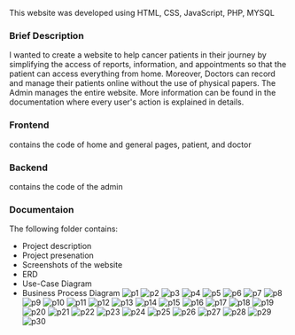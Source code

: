 This website was developed using HTML, CSS, JavaScript, PHP, MYSQL
### Brief Description
I wanted to create a website to help cancer patients in their journey by simplifying the access of reports, information, and appointments so that the patient can access everything from home.
Moreover, Doctors can record and manage their patients online without the use of physical papers.
The Admin manages the entire website.
More information can be found in the documentation where every user's action is explained in details.
### Frontend
contains the code of home and general pages, patient, and doctor
### Backend
contains the code of the admin
### Documentaion
The following folder contains:
- Project description
- Project presenation
- Screenshots of the website
- ERD
- Use-Case Diagram
- Business Process Diagram
![p1](https://user-images.githubusercontent.com/66807839/84472214-88952d00-ac8f-11ea-907b-31bb8c97cba9.png)
![p2](https://user-images.githubusercontent.com/66807839/84472222-8cc14a80-ac8f-11ea-87ed-37021dd96380.png)
![p3](https://user-images.githubusercontent.com/66807839/84472230-8e8b0e00-ac8f-11ea-9f5c-d1f2b0f9953b.png)
![p4](https://user-images.githubusercontent.com/66807839/84472243-934fc200-ac8f-11ea-82ad-ad554f655347.png)
![p5](https://user-images.githubusercontent.com/66807839/84472246-95198580-ac8f-11ea-82ea-dc2152728215.png)
![p6](https://user-images.githubusercontent.com/66807839/84472259-96e34900-ac8f-11ea-940d-950aad99deb0.png)
![p7](https://user-images.githubusercontent.com/66807839/84472264-98ad0c80-ac8f-11ea-8311-a6e680af46e3.png)
![p8](https://user-images.githubusercontent.com/66807839/84472272-9ba7fd00-ac8f-11ea-8ab4-035c3370d8af.png)
![p9](https://user-images.githubusercontent.com/66807839/84472281-9d71c080-ac8f-11ea-9dab-ef47dd35ec5e.png)
![p10](https://user-images.githubusercontent.com/66807839/84472289-a06cb100-ac8f-11ea-84db-5710e9a43265.png)
![p11](https://user-images.githubusercontent.com/66807839/84472299-a2cf0b00-ac8f-11ea-9b8e-7c23fce1474b.png)
![p12](https://user-images.githubusercontent.com/66807839/84472302-a498ce80-ac8f-11ea-97d2-3c72f0a8beea.png)
![p13](https://user-images.githubusercontent.com/66807839/84472308-a793bf00-ac8f-11ea-8e72-d959767eba0e.png)
![p14](https://user-images.githubusercontent.com/66807839/84472313-a95d8280-ac8f-11ea-9f63-f959946b2f72.png)
![p15](https://user-images.githubusercontent.com/66807839/84472325-abbfdc80-ac8f-11ea-9175-c8deb2f8e564.png)
![p16](https://user-images.githubusercontent.com/66807839/84472329-ad89a000-ac8f-11ea-9e42-0677dc6ed256.png)
![p17](https://user-images.githubusercontent.com/66807839/84472334-afebfa00-ac8f-11ea-8c4e-e770dbc3b5ea.png)
![p18](https://user-images.githubusercontent.com/66807839/84472339-b24e5400-ac8f-11ea-91df-e2b67f4a05c3.png)
![p19](https://user-images.githubusercontent.com/66807839/84472350-b4b0ae00-ac8f-11ea-8956-422b9d5ee040.png)
![p20](https://user-images.githubusercontent.com/66807839/84472353-b7130800-ac8f-11ea-931e-2fed4b0e280a.png)
![p21](https://user-images.githubusercontent.com/66807839/84472360-baa68f00-ac8f-11ea-927a-0533711eda4b.png)
![p22](https://user-images.githubusercontent.com/66807839/84472365-bbd7bc00-ac8f-11ea-9a07-1929d3343742.png)
![p23](https://user-images.githubusercontent.com/66807839/84472371-bd08e900-ac8f-11ea-8462-fafc3d47bdb8.png)
![p24](https://user-images.githubusercontent.com/66807839/84472376-be3a1600-ac8f-11ea-9afc-8a76cc8d2daa.png)
![p25](https://user-images.githubusercontent.com/66807839/84472377-c003d980-ac8f-11ea-86c0-99413c6557c6.png)
![p26](https://user-images.githubusercontent.com/66807839/84472383-c1cd9d00-ac8f-11ea-8069-5d659fdc8d72.png)
![p27](https://user-images.githubusercontent.com/66807839/84472390-c2feca00-ac8f-11ea-871f-4c8a5b6bd89d.png)
![p28](https://user-images.githubusercontent.com/66807839/84472397-c5612400-ac8f-11ea-926e-64d5350a89a4.png)
![p29](https://user-images.githubusercontent.com/66807839/84472402-c72ae780-ac8f-11ea-9b60-1bb69c30861a.png)
![p30](https://user-images.githubusercontent.com/66807839/84472406-c85c1480-ac8f-11ea-8aa5-bedfce925436.png)


